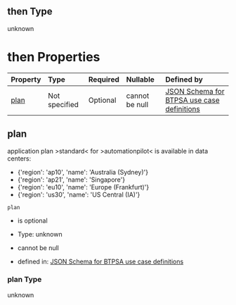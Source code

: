 ## then Type

unknown

# then Properties

| Property      | Type          | Required | Nullable       | Defined by                                                                                                                                                                                                                                    |
| :------------ | :------------ | :------- | :------------- | :-------------------------------------------------------------------------------------------------------------------------------------------------------------------------------------------------------------------------------------------- |
| [plan](#plan) | Not specified | Optional | cannot be null | [JSON Schema for BTPSA use case definitions](btpsa-usecase-properties-services-items-allof-2-then-allof-7-then-allof-1-then-properties-plan.md "undefined#/properties/services/items/allOf/2/then/allOf/7/then/allOf/1/then/properties/plan") |

## plan

application plan >standard< for >automationpilot< is available in data centers:

*   {'region': 'ap10', 'name': 'Australia (Sydney)'}
*   {'region': 'ap21', 'name': 'Singapore'}
*   {'region': 'eu10', 'name': 'Europe (Frankfurt)'}
*   {'region': 'us30', 'name': 'US Central (IA)'}

`plan`

*   is optional

*   Type: unknown

*   cannot be null

*   defined in: [JSON Schema for BTPSA use case definitions](btpsa-usecase-properties-services-items-allof-2-then-allof-7-then-allof-1-then-properties-plan.md "undefined#/properties/services/items/allOf/2/then/allOf/7/then/allOf/1/then/properties/plan")

### plan Type

unknown
